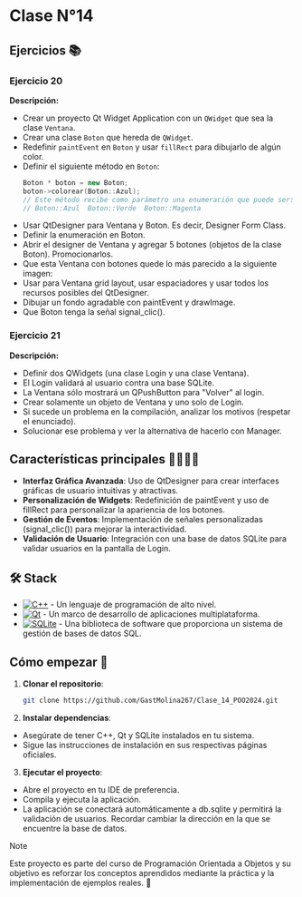 # Clase N°14
## Ejercicios 📚

### Ejercicio 20
**Descripción:**
- Crear un proyecto Qt Widget Application con un `QWidget` que sea la clase `Ventana`.
- Crear una clase `Boton` que hereda de `QWidget`.
- Redefinir `paintEvent` en `Boton` y usar `fillRect` para dibujarlo de algún color.
- Definir el siguiente método en `Boton`:
  ```cpp
  Boton * boton = new Boton;
  boton->colorear(Boton::Azul);
  // Este método recibe como parámetro una enumeración que puede ser:
  // Boton::Azul  Boton::Verde  Boton::Magenta
- Usar QtDesigner para Ventana y Boton. Es decir, Designer Form Class.
- Definir la enumeración en Boton.
- Abrir el designer de Ventana y agregar 5 botones (objetos de la clase Boton). Promocionarlos.
- Que esta Ventana con botones quede lo más parecido a la siguiente imagen:
- Usar para Ventana grid layout, usar espaciadores y usar todos los recursos posibles del QtDesigner.
- Dibujar un fondo agradable con paintEvent y drawImage.
- Que Boton tenga la señal signal_clic().

### Ejercicio 21
**Descripción:**

- Definir dos QWidgets (una clase Login y una clase Ventana).
- El Login validará al usuario contra una base SQLite.
- La Ventana sólo mostrará un QPushButton para "Volver" al login.
- Crear solamente un objeto de Ventana y uno solo de Login.
- Si sucede un problema en la compilación, analizar los motivos (respetar el enunciado).
- Solucionar ese problema y ver la alternativa de hacerlo con Manager.

## Características principales 🙋‍♂️🙋‍♀️
- **Interfaz Gráfica Avanzada**: Uso de QtDesigner para crear interfaces gráficas de usuario intuitivas y atractivas.
- **Personalización de Widgets**: Redefinición de paintEvent y uso de fillRect para personalizar la apariencia de los botones.
- **Gestión de Eventos**: Implementación de señales personalizadas (signal_clic()) para mejorar la interactividad.
- **Validación de Usuario**: Integración con una base de datos SQLite para validar usuarios en la pantalla de Login.

## 🛠️ Stack

- [![C++][cplusplus-badge]][cplusplus-url] - Un lenguaje de programación de alto nivel.
- [![Qt][qt-badge]][qt-url] - Un marco de desarrollo de aplicaciones multiplataforma.
- [![SQLite][sqlite-badge]][sqlite-url] - Una biblioteca de software que proporciona un sistema de gestión de bases de datos SQL.

[qt-url]: https://www.qt.io/
[qt-badge]: https://img.shields.io/badge/Qt-41CD52?style=for-the-badge&logo=Qt&logoColor=white
[cplusplus-url]: https://es.wikipedia.org/wiki/C%2B%2B
[sqlite-url]: https://www.sqlite.org/index.html
[cplusplus-badge]: https://img.shields.io/badge/C++-00599C?style=for-the-badge&logo=c%2B%2B&logoColor=white
[sqlite-badge]: https://img.shields.io/badge/SQLite-003B57?style=for-the-badge&logo=SQLite&logoColor=white

## Cómo empezar 🚀

1. **Clonar el repositorio**:
   ```bash
   git clone https://github.com/GastMolina267/Clase_14_POO2024.git
2. **Instalar dependencias**:

- Asegúrate de tener C++, Qt y SQLite instalados en tu sistema.
- Sigue las instrucciones de instalación en sus respectivas páginas oficiales.

3. **Ejecutar el proyecto**:

- Abre el proyecto en tu IDE de preferencia.
- Compila y ejecuta la aplicación.
- La aplicación se conectará automáticamente a db.sqlite y permitirá la validación de usuarios. Recordar cambiar la dirección en la que se encuentre la base de datos.

> [!NOTE]
> Este proyecto es parte del curso de Programación Orientada a Objetos y su objetivo es reforzar los conceptos aprendidos mediante la práctica y la implementación de ejemplos reales. 🤝
